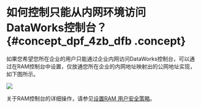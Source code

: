 # 如何控制只能从内网环境访问DataWorks控制台？ {#concept_dpf_4zb_dfb .concept}

如果您希望您所在企业的用户只能通过企业内网访问DataWorks控制台，可以通过在RAM控制台中设置，仅放通您所在企业的内网地址映射出的公网地址实现，如下图所示。

![](http://static-aliyun-doc.oss-cn-hangzhou.aliyuncs.com/assets/img/21338/153682873111893_zh-CN.png)

关于RAM控制台的详细操作，请参见[设置RAM 用户安全策略](https://help.aliyun.com/document_detail/28636.html)。

